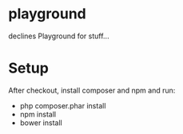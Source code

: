 # playground
declines Playground for stuff...

Setup
=====

After checkout, install composer and npm and run:

* php composer.phar install
* npm install
* bower install
